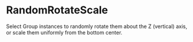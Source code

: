 # RandomRotateScale
Select Group instances to randomly rotate them about the Z (vertical) axis, or scale them uniformly from the bottom center.
